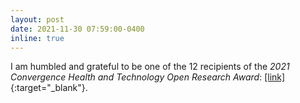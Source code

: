 ```yaml
---
layout: post
date: 2021-11-30 07:59:00-0400
inline: true
---
```


I am humbled and grateful to be one of the 12 recipients of the <em>2021 Convergence Health and Technology Open Research Award</em>: [[link]](https://www.riotsciencenl.com/award-winners){:target="_blank"}.

